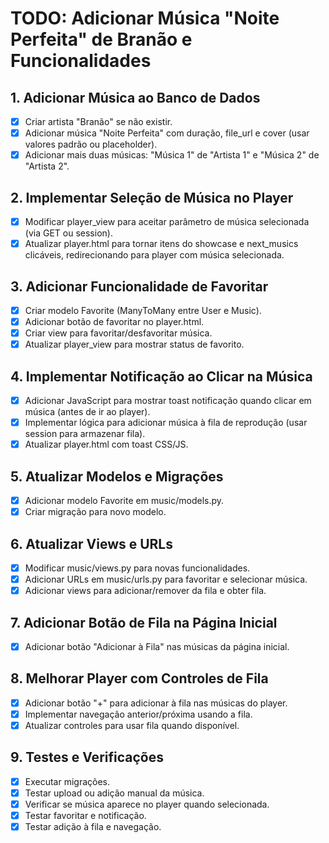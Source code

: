 # TODO: Adicionar Música "Noite Perfeita" de Branão e Funcionalidades

## 1. Adicionar Música ao Banco de Dados
- [x] Criar artista "Branão" se não existir.
- [x] Adicionar música "Noite Perfeita" com duração, file_url e cover (usar valores padrão ou placeholder).
- [x] Adicionar mais duas músicas: "Música 1" de "Artista 1" e "Música 2" de "Artista 2".

## 2. Implementar Seleção de Música no Player
- [x] Modificar player_view para aceitar parâmetro de música selecionada (via GET ou session).
- [x] Atualizar player.html para tornar itens do showcase e next_musics clicáveis, redirecionando para player com música selecionada.

## 3. Adicionar Funcionalidade de Favoritar
- [x] Criar modelo Favorite (ManyToMany entre User e Music).
- [x] Adicionar botão de favoritar no player.html.
- [x] Criar view para favoritar/desfavoritar música.
- [x] Atualizar player_view para mostrar status de favorito.

## 4. Implementar Notificação ao Clicar na Música
- [x] Adicionar JavaScript para mostrar toast notificação quando clicar em música (antes de ir ao player).
- [x] Implementar lógica para adicionar música à fila de reprodução (usar session para armazenar fila).
- [x] Atualizar player.html com toast CSS/JS.

## 5. Atualizar Modelos e Migrações
- [x] Adicionar modelo Favorite em music/models.py.
- [x] Criar migração para novo modelo.

## 6. Atualizar Views e URLs
- [x] Modificar music/views.py para novas funcionalidades.
- [x] Adicionar URLs em music/urls.py para favoritar e selecionar música.
- [x] Adicionar views para adicionar/remover da fila e obter fila.

## 7. Adicionar Botão de Fila na Página Inicial
- [x] Adicionar botão "Adicionar à Fila" nas músicas da página inicial.

## 8. Melhorar Player com Controles de Fila
- [x] Adicionar botão "+" para adicionar à fila nas músicas do player.
- [x] Implementar navegação anterior/próxima usando a fila.
- [x] Atualizar controles para usar fila quando disponível.

## 9. Testes e Verificações
- [x] Executar migrações.
- [x] Testar upload ou adição manual da música.
- [x] Verificar se música aparece no player quando selecionada.
- [x] Testar favoritar e notificação.
- [x] Testar adição à fila e navegação.
